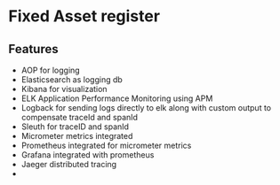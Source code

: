 # Fixed Asset register

## Features
* AOP for logging
* Elasticsearch as logging db
* Kibana for visualization
* ELK Application Performance Monitoring using APM
* Logback for sending logs directly to elk along with custom output to compensate traceId and spanId
* Sleuth for traceID and spanId
* Micrometer metrics integrated
* Prometheus integrated for micrometer metrics
* Grafana integrated with prometheus
* Jaeger distributed tracing
* 

